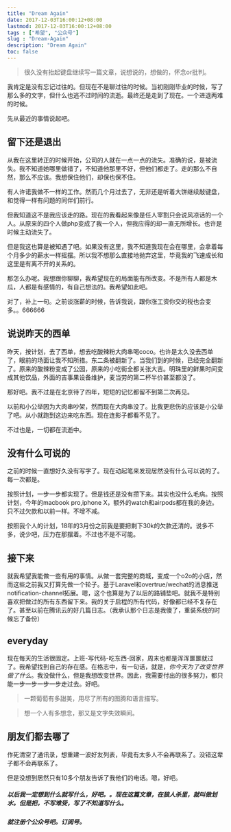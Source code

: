 ```yaml
---
title: "Dream Again"
date: 2017-12-03T16:00:12+08:00
lastmod: 2017-12-03T16:00:12+08:00
tags : ["希望", "公众号"]
slug : "Dream-Again"
description: "Dream Again"
toc: false
---
```


> 很久没有抬起键盘继续写一篇文章，说想说的，想做的，怀念or批判。



我肯定是没有忘记过往的。但现在不是聊过往的时候。当初刚刚毕业的时候，写了那么多的文字，但什么也逃不过时间的流逝。最终还是走到了现在。一个进退两难的时候。

先从最近的事情说起吧。



## 留下还是退出

从我在这里转正的时候开始，公司的人就在一点一点的流失。准确的说，是被流失。我不知道她哪里做错了，不知道他那里不好，但他们都走了。走的那么不自然，那么不应该。我想保住他们，却保也保不住。

有人许诺我做不一样的工作。然而几个月过去了，无非还是听着大饼继续敲键盘，和觉得一样有问题的同伴们前行。

但我知道这不是我应该走的路。现在的我看起来像是任人宰割只会说风凉话的一个人。从原来的四个人做php变成了我一个人，但我应得的却一直无所增长。也许是时候主动流失了。

但是我这也算是被知遇了吧。如果没有这里，我不知道我现在会在哪里，会拿着每个月多少的薪水一样摇摆。所以我不想那么直接地抛弃这里，毕竟我的飞速成长和这里是有离不开的关系的。

那怎么办呢。我想跟你聊聊，我希望现在的局面能有所改变。不是所有人都是木瓜，人都是有感情的，有自己想法的。我希望如此吧。

对了，补上一句。之前谈涨薪的时候，告诉我说，跟你涨工资你交的税也会变多。。666666



## 说说昨天的西单

昨天，按计划，去了西单，想去吃酸辣粉大肉串喝coco。也许是太久没去西单了，眼前的场面让我不知所措。东二条被翻新了。当我们到的时候，已经完全翻新了。原来的酸辣粉变成了公园，原来的小吃街全都关张大吉。明珠里的鲜果时间变成其他饮品，外面的吉事果设备维护，麦当劳的第二杯半价甚至都没了。

那好吧。我不过是在北京待了四年，短短的记忆都留不到第二次再见。

以前和小公举因为大肉串吵架，然而现在大肉串没了。比我更悲伤的应该是小公举了吧。从小就跑到这边来吃东西。现在连影子都看不见了。

不过也是，一切都在流逝中。



## 没有什么可说的

之前的时候一直想好久没有写字了。现在动起笔来发现居然没有什么可以说的了。每一次都是。

按照计划，一步一步都实现了。但是钱还是没有攒下来。其实也没什么毛病。按照计划，今年的macbook pro,iphone X，额外的watch和airpods都在我的身边。只不过欠款和以前一样。不增不减。

按照我个人的计划，18年的3月份之前我是要把剩下30k的欠款还清的。说多不多，说少吧，压力在那摆着。不过也不是不可能。



## 接下来

就我希望我能做一些有用的事情。从做一套完整的商城，变成一个o2o的小店，然而这些之前我又打算先做一个轮子。基于Laravel和overtrue/wechat的消息推送notification-channel拓展。嗯，这个也算是为了以后的路铺垫吧。就我不是特别喜欢把做过的所有东西留下来。我的关于启程的所有代码，好像都已经不复存在了。甚至以前在腾讯云的好几篇日志。（我承认那个日志是我傻了，重装系统的时候忘了备份）



## everyday

现在每天的生活很固定。上班-写代码-吃东西-回家，周末也都是浑浑噩噩就过了。我希望找到自己的存在感。在格志中，有一句话，就是，*你今天为了改变世界做了什么*。我没做什么，但是我想改变世界。因此，我需要付出的很多努力，都只能一步一步一步一步走过去。好吧。



> 一颗葡萄有多甜美，用尽了所有的图腾和语言描写。

> 想一个人有多想念，那又是文字失效瞬间。



## 朋友们都去哪了

作死清空了通讯录，想重建一波好友列表，毕竟有太多人不会再联系了。没错这辈子都不会再联系了。

但是没想到居然只有10多个朋友告诉了我他们的电话。嗯，好吧。



##### 以后我一定想到什么就写什么，好吧。。现在这篇文章，在狼人杀里，就叫做划水。但是把，不写难受，写了不知道写什么。

##### 就注册个公众号吧。订阅号。



